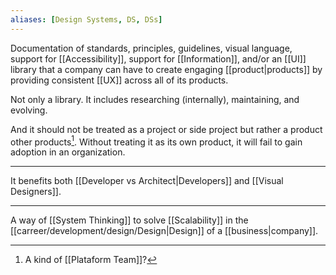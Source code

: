 ```yaml
---
aliases: [Design Systems, DS, DSs]
---
```


Documentation of standards, principles, guidelines, visual language, support for [[Accessibility]], support for [[Information]], and/or an [[UI]] library that a company can have to create engaging [[product|products]] by providing consistent [[UX]] across all of its products.

Not only a library. It includes researching (internally), maintaining, and evolving.

And it should not be treated as a project or side project but rather a product other products[^1]. Without treating it as its own product, it will fail to gain adoption in an organization.

---

It benefits both [[Developer vs Architect|Developers]] and [[Visual Designers]].

---

A way of [[System Thinking]] to solve [[Scalability]] in the [[carreer/development/design/Design|Design]] of a [[business|company]].

[^1]: A kind of [[Plataform Team]]?
